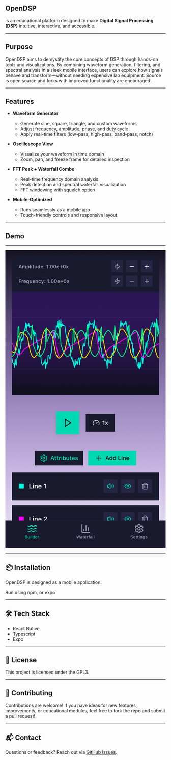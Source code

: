
## **OpenDSP** 

is an educational platform designed to make **Digital Signal Processing (DSP)** intuitive, interactive, and accessible.

---

## Purpose

OpenDSP aims to demystify the core concepts of DSP through hands-on tools and visualizations. By combining waveform generation, filtering, and spectral analysis in a sleek mobile interface, users can explore how signals behave and transform—without needing expensive lab equipment. Source is open source and forks with improved functionality are encouraged.

---

## Features

- **Waveform Generator**  
  - Generate sine, square, triangle, and custom waveforms  
  - Adjust frequency, amplitude, phase, and duty cycle  
  - Apply real-time filters (low-pass, high-pass, band-pass, notch)

- **Oscilloscope View**  
  - Visualize your waveform in time domain  
  - Zoom, pan, and freeze frame for detailed inspection

- **FFT Peak + Waterfall Combo**  
  - Real-time frequency domain analysis  
  - Peak detection and spectral waterfall visualization  
  - FFT windowing with squelch option

- **Mobile-Optimized**  
  - Runs seamlessly as a mobile app  
  - Touch-friendly controls and responsive layout

---

## Demo

---

[![Watch Demo](assets/freq.jpg)](https://www.youtube.com/shorts/-9vIZJpEuLc)

---

## 📦 Installation

OpenDSP is designed as a mobile application.

Run using npm, or expo

---

## 🛠️ Tech Stack

- React Native
- Typescript
- Expo

---

## 📄 License

This project is licensed under the GPL3.

---

## 🤝 Contributing

Contributions are welcome! If you have ideas for new features, improvements, or educational modules, feel free to fork the repo and submit a pull request!

---

## 📬 Contact

Questions or feedback? Reach out via [GitHub Issues](https://github.com/1ch0r/OpenDSP/issues).

